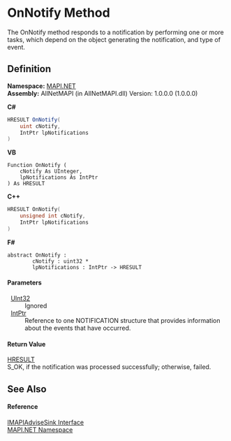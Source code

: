 # OnNotify Method


The OnNotify method responds to a notification by performing one or more tasks, which depend on the object generating the notification, and type of event.



## Definition
**Namespace:** <a href="5bef4637-66f8-16d4-e5f4-4d0da57a1538.md">MAPI.NET</a>  
**Assembly:** AllNetMAPI (in AllNetMAPI.dll) Version: 1.0.0.0 (1.0.0.0)

**C#**
``` C#
HRESULT OnNotify(
	uint cNotify,
	IntPtr lpNotifications
)
```
**VB**
``` VB
Function OnNotify ( 
	cNotify As UInteger,
	lpNotifications As IntPtr
) As HRESULT
```
**C++**
``` C++
HRESULT OnNotify(
	unsigned int cNotify, 
	IntPtr lpNotifications
)
```
**F#**
``` F#
abstract OnNotify : 
        cNotify : uint32 * 
        lpNotifications : IntPtr -> HRESULT 
```



#### Parameters
<dl><dt>  <a href="https://learn.microsoft.com/dotnet/api/system.uint32" target="_blank" rel="noopener noreferrer">UInt32</a></dt><dd>Ignored</dd><dt>  <a href="https://learn.microsoft.com/dotnet/api/system.intptr" target="_blank" rel="noopener noreferrer">IntPtr</a></dt><dd>Reference to one NOTIFICATION structure that provides information about the events that have occurred.</dd></dl>

#### Return Value
<a href="50596607-a328-ef10-6ea9-0448fbb7d197.md">HRESULT</a>  
S_OK, if the notification was processed successfully; otherwise, failed.

## See Also


#### Reference
<a href="c97c2b5a-4844-a7b2-caa5-d1278d87cf97.md">IMAPIAdviseSink Interface</a>  
<a href="5bef4637-66f8-16d4-e5f4-4d0da57a1538.md">MAPI.NET Namespace</a>  
